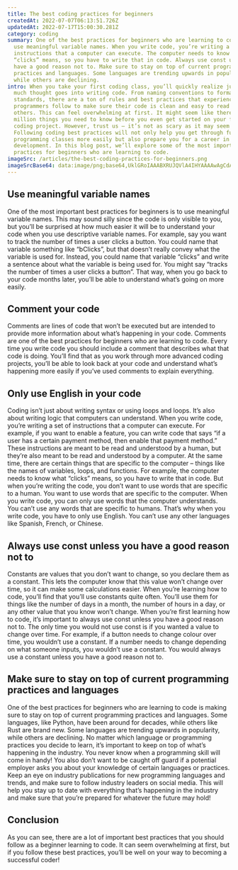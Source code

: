 ```yaml
---
title: The best coding practices for beginners
createdAt: 2022-07-07T06:13:51.726Z
updatedAt: 2022-07-17T15:00:30.281Z
category: coding
summary: One of the best practices for beginners who are learning to code is to
  use meaningful variable names. When you write code, you’re writing a set of
  instructions that a computer can execute. The computer needs to know what
  “clicks” means, so you have to write that in code. Always use const unless you
  have a good reason not to. Make sure to stay on top of current programming
  practices and languages. Some languages are trending upwards in popularity,
  while others are declining.
intro: When you take your first coding class, you’ll quickly realize just how
  much thought goes into writing code. From naming conventions to formatting
  standards, there are a ton of rules and best practices that experienced
  programmers follow to make sure their code is clean and easy to read by
  others. This can feel overwhelming at first. It might seem like there are a
  million things you need to know before you even get started on your first
  coding project. However, trust us – it’s not as scary as it may seem!
  Following coding best practices will not only help you get through future
  programming classes more easily but also prepare you for a career in software
  development. In this blog post, we’ll explore some of the most important best
  practices for beginners who are learning to code.
imageSrc: /articles/the-best-coding-practices-for-beginners.png
imageSrcBase64: data:image/png;base64,UklGRoIAAABXRUJQVlA4IHYAAAAwAgCdASoKAAoAAUAmJagCdAECpSx02KAXAAD+/IkfI0mfOgpZOevSkdYz8L2szNv8w3eYk0+izZgM1nm40o2wht/G4kr5M5dN3VsAUH/gEd/A+XuxEMiocNZkK6/OO+D0b8FfbLC7e6crW/vqPsZv/q5zgAAA
---
```


## Use meaningful variable names

One of the most important best practices for beginners is to use meaningful variable names. This may sound silly since the code is only visible to you, but you’ll be surprised at how much easier it will be to understand your code when you use descriptive variable names. For example, say you want to track the number of times a user clicks a button. You could name that variable something like “bClicks”, but that doesn’t really convey what the variable is used for. Instead, you could name that variable “clicks” and write a sentence about what the variable is being used for. You might say “tracks the number of times a user clicks a button”. That way, when you go back to your code months later, you’ll be able to understand what’s going on more easily.

## Comment your code

Comments are lines of code that won’t be executed but are intended to provide more information about what’s happening in your code. Comments are one of the best practices for beginners who are learning to code. Every time you write code you should include a comment that describes what that code is doing. You’ll find that as you work through more advanced coding projects, you’ll be able to look back at your code and understand what’s happening more easily if you’ve used comments to explain everything.

## Only use English in your code

Coding isn’t just about writing syntax or using loops and loops. It’s also about writing logic that computers can understand. When you write code, you’re writing a set of instructions that a computer can execute. For example, if you want to enable a feature, you can write code that says “if a user has a certain payment method, then enable that payment method.” These instructions are meant to be read and understood by a human, but they’re also meant to be read and understood by a computer. At the same time, there are certain things that are specific to the computer – things like the names of variables, loops, and functions. For example, the computer needs to know what “clicks” means, so you have to write that in code. But when you’re writing the code, you don’t want to use words that are specific to a human. You want to use words that are specific to the computer. When you write code, you can only use words that the computer understands. You can’t use any words that are specific to humans. That’s why when you write code, you have to only use English. You can’t use any other languages like Spanish, French, or Chinese.

## Always use const unless you have a good reason not to

Constants are values that you don’t want to change, so you declare them as a constant. This lets the computer know that this value won’t change over time, so it can make some calculations easier. When you’re learning how to code, you’ll find that you’ll use constants quite often. You’ll use them for things like the number of days in a month, the number of hours in a day, or any other value that you know won’t change. When you’re first learning how to code, it’s important to always use const unless you have a good reason not to. The only time you would not use const is if you wanted a value to change over time. For example, if a button needs to change colour over time, you wouldn’t use a constant. If a number needs to change depending on what someone inputs, you wouldn’t use a constant. You would always use a constant unless you have a good reason not to.

## Make sure to stay on top of current programming practices and languages

One of the best practices for beginners who are learning to code is making sure to stay on top of current programming practices and languages. Some languages, like Python, have been around for decades, while others like Rust are brand new. Some languages are trending upwards in popularity, while others are declining. No matter which language or programming practices you decide to learn, it’s important to keep on top of what’s happening in the industry. You never know when a programming skill will come in handy! You also don’t want to be caught off guard if a potential employer asks you about your knowledge of certain languages or practices. Keep an eye on industry publications for new programming languages and trends, and make sure to follow industry leaders on social media. This will help you stay up to date with everything that’s happening in the industry and make sure that you’re prepared for whatever the future may hold!

## Conclusion

As you can see, there are a lot of important best practices that you should follow as a beginner learning to code. It can seem overwhelming at first, but if you follow these best practices, you’ll be well on your way to becoming a successful coder!
